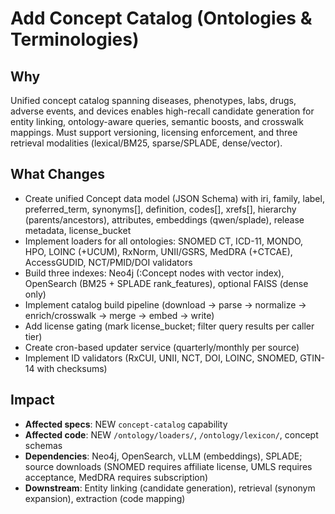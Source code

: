 # Add Concept Catalog (Ontologies & Terminologies)

## Why

Unified concept catalog spanning diseases, phenotypes, labs, drugs, adverse events, and devices enables high-recall candidate generation for entity linking, ontology-aware queries, semantic boosts, and crosswalk mappings. Must support versioning, licensing enforcement, and three retrieval modalities (lexical/BM25, sparse/SPLADE, dense/vector).

## What Changes

- Create unified Concept data model (JSON Schema) with iri, family, label, preferred_term, synonyms[], definition, codes[], xrefs[], hierarchy (parents/ancestors), attributes, embeddings (qwen/splade), release metadata, license_bucket
- Implement loaders for all ontologies: SNOMED CT, ICD-11, MONDO, HPO, LOINC (+UCUM), RxNorm, UNII/GSRS, MedDRA (+CTCAE), AccessGUDID, NCT/PMID/DOI validators
- Build three indexes: Neo4j (:Concept nodes with vector index), OpenSearch (BM25 + SPLADE rank_features), optional FAISS (dense only)
- Implement catalog build pipeline (download → parse → normalize → enrich/crosswalk → merge → embed → write)
- Add license gating (mark license_bucket; filter query results per caller tier)
- Create cron-based updater service (quarterly/monthly per source)
- Implement ID validators (RxCUI, UNII, NCT, DOI, LOINC, SNOMED, GTIN-14 with checksums)

## Impact

- **Affected specs**: NEW `concept-catalog` capability
- **Affected code**: NEW `/ontology/loaders/`, `/ontology/lexicon/`, concept schemas
- **Dependencies**: Neo4j, OpenSearch, vLLM (embeddings), SPLADE; source downloads (SNOMED requires affiliate license, UMLS requires acceptance, MedDRA requires subscription)
- **Downstream**: Entity linking (candidate generation), retrieval (synonym expansion), extraction (code mapping)
